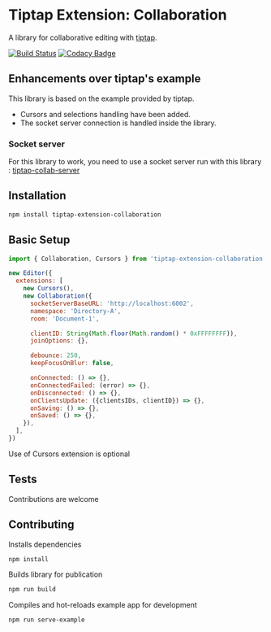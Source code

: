 # Tiptap Extension: Collaboration
A library for collaborative editing with [tiptap](https://github.com/ueberdosis/tiptap).

[![Build Status][travis-image]][travis-url]
[![Codacy Badge][codacy-image]][codacy-url]

[travis-image]: https://travis-ci.org/naept/tiptap-extension-collaboration.svg?branch=master
[travis-url]: https://travis-ci.org/naept/tiptap-extension-collaboration
[codacy-image]:https://app.codacy.com/project/badge/Grade/74a417aa23794c3c82c22acf2fb3965b
[codacy-url]:https://www.codacy.com/gh/naept/tiptap-extension-collaboration?utm_source=github.com&amp;utm_medium=referral&amp;utm_content=naept/tiptap-extension-collaboration&amp;utm_campaign=Badge_Grade

## Enhancements over tiptap's example
This library is based on the example provided by tiptap.
  * Cursors and selections handling have been added.
  *  The socket server connection is handled inside the library.

### Socket server
For this library to work, you need to use a socket server run with this library :
[tiptap-collab-server](https://github.com/naept/tiptap-collab-server)

## Installation
```sh
npm install tiptap-extension-collaboration
```

## Basic Setup
```js
import { Collaboration, Cursors } from 'tiptap-extension-collaboration'

new Editor({
  extensions: [
    new Cursors(),
    new Collaboration({
      socketServerBaseURL: 'http://localhost:6002',
      namespace: 'Directory-A',
      room: 'Document-1',

      clientID: String(Math.floor(Math.random() * 0xFFFFFFFF)),
      joinOptions: {},

      debounce: 250,
      keepFocusOnBlur: false,

      onConnected: () => {},
      onConnectedFailed: (error) => {},
      onDisconnected: () => {},
      onClientsUpdate: ({clientsIDs, clientID}) => {},
      onSaving: () => {},
      onSaved: () => {},
    }),
  ],
})
```
Use of Cursors extension is optional

## Tests
Contributions are welcome

## Contributing
Installs dependencies
```sh
npm install
```

Builds library for publication
```sh
npm run build
```

Compiles and hot-reloads example app for development
```sh
npm run serve-example
```

